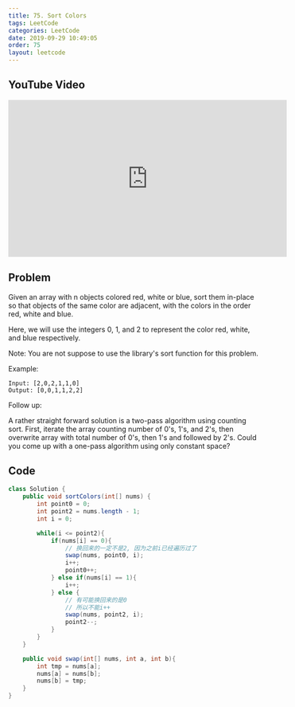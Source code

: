 ```yaml
---
title: 75. Sort Colors
tags: LeetCode
categories: LeetCode
date: 2019-09-29 10:49:05
order: 75
layout: leetcode
---
```


## YouTube Video

<iframe width="560" height="315" src="https://www.youtube.com/embed/AFAwe8uBWv8" frameborder="0" allow="accelerometer; autoplay; encrypted-media; gyroscope; picture-in-picture" allowfullscreen></iframe>

## Problem

Given an array with n objects colored red, white or blue, sort them in-place so that objects of the same color are adjacent, with the colors in the order red, white and blue.

Here, we will use the integers 0, 1, and 2 to represent the color red, white, and blue respectively.

Note: You are not suppose to use the library's sort function for this problem.

Example:

```
Input: [2,0,2,1,1,0]
Output: [0,0,1,1,2,2]
```

Follow up:

A rather straight forward solution is a two-pass algorithm using counting sort.
First, iterate the array counting number of 0's, 1's, and 2's, then overwrite array with total number of 0's, then 1's and followed by 2's.
Could you come up with a one-pass algorithm using only constant space?

## Code

```java
class Solution {
    public void sortColors(int[] nums) {
        int point0 = 0;
        int point2 = nums.length - 1;
        int i = 0;

        while(i <= point2){
            if(nums[i] == 0){
                // 换回来的一定不是2, 因为之前i已经遍历过了
                swap(nums, point0, i);
                i++;
                point0++;
            } else if(nums[i] == 1){
                i++;
            } else {
                // 有可能换回来的是0
                // 所以不能i++
                swap(nums, point2, i);
                point2--;
            }
        }
    }

    public void swap(int[] nums, int a, int b){
        int tmp = nums[a];
        nums[a] = nums[b];
        nums[b] = tmp;
    }
}
```
